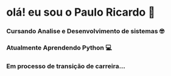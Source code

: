 

# olá! eu sou o Paulo Ricardo 👋

### Cursando Analise e Desenvolvimento de sistemas 🤓

### Atualmente Aprendendo Python 💻

### Em processo de transição de carreira...
